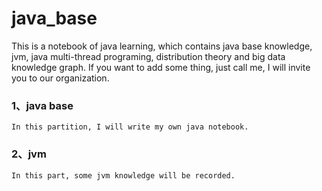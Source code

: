 # java_base
This is a notebook of java learning, which contains java base knowledge,
jvm, java multi-thread programing, distribution theory and big data
knowledge graph. If you want to add some thing, just call me, I will
invite you to our organization.

### 1、java base
    In this partition, I will write my own java notebook.

### 2、jvm
    In this part, some jvm knowledge will be recorded.